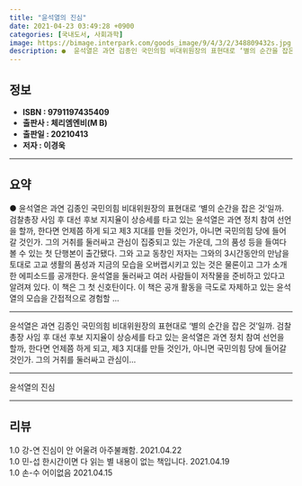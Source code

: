 ```yaml
---
title: "윤석열의 진심"
date: 2021-04-23 03:49:28 +0900
categories: [국내도서, 사회과학]
image: https://bimage.interpark.com/goods_image/9/4/3/2/348809432s.jpg
description: ●  윤석열은 과연 김종인 국민의힘 비대위원장의 표현대로 ‘별의 순간을 잡은 것’일까. 검찰총장 사임 후 대선 후보 지지율이 상승세를 타고 있는 윤석열은 과연 정치 참여 선언을 할까, 한다면 언제쯤 하게 되고 제3 지대를 만들 것인가, 아니면 국민의힘 당에 들어갈 것인가. 그의 거취를 둘러싸고 관심이 집
---
```


## **정보**

- **ISBN : 9791197435409**
- **출판사 : 체리엠엔비(M B)**
- **출판일 : 20210413**
- **저자 : 이경욱**

------



## **요약**

●  윤석열은 과연 김종인 국민의힘 비대위원장의 표현대로 ‘별의 순간을 잡은 것’일까. 검찰총장 사임 후 대선 후보 지지율이 상승세를 타고 있는 윤석열은 과연 정치 참여 선언을 할까, 한다면 언제쯤 하게 되고 제3 지대를 만들 것인가, 아니면 국민의힘 당에 들어갈 것인가. 그의 거취를 둘러싸고 관심이 집중되고 있는 가운데, 그의 품성 등을 들여다 볼 수 있는 첫 단행본이 출간됐다. 그와 고교 동창인 저자는 그와의 3시간동안의 만남을 토대로 고교 생활의 품성과 지금의 모습을 오버랩시키고 있는 것은 물론이고 그가 소개한 에피소드를 공개한다. 윤석열을 둘러싸고 여러 사람들이 저작물을 준비하고 있다고 알려져 있다. 이 책은 그 첫 신호탄이다. 이 책은 공개 활동을 극도로 자제하고 있는 윤석열의 모습을 간접적으로 경험할 ...

------

윤석열은 과연 김종인 국민의힘 비대위원장의 표현대로 ‘별의 순간을 잡은 것’일까. 검찰총장 사임 후 대선 후보 지지율이 상승세를 타고 있는 윤석열은 과연 정치 참여 선언을 할까, 한다면 언제쯤 하게 되고, 제3 지대를 만들 것인가, 아니면 국민의힘 당에 들어갈 것인가.
그의 거취를 둘러싸고 관심이... 

------


윤석열의 진심 

------


## **리뷰** 

1.0 강-연 진심이 안 어울려 아주불쾌함. 2021.04.22 <br/>1.0 민-섭 한시간이면 다 읽는 별 내용이 없는 책입니다.  2021.04.19 <br/>1.0 손-수 어이없음 2021.04.15 <br/>